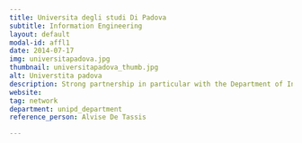 ```yaml
---
title: Universita degli studi Di Padova
subtitle: Information Engineering
layout: default
modal-id: affl1
date: 2014-07-17
img: universitapadova.jpg 
thumbnail: universitapadova_thumb.jpg
alt: Universtita padova
description: Strong partnership in particular with the Department of Information Engineering 
website:
tag: network 
department: unipd_department
reference_person: Alvise De Tassis

---
```

